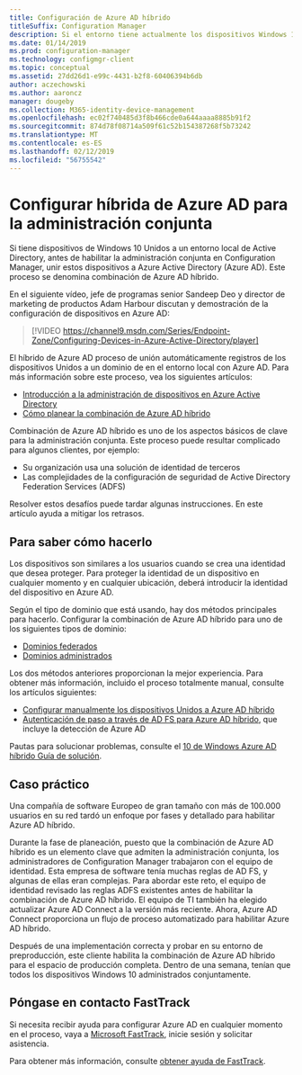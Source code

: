```yaml
---
title: Configuración de Azure AD híbrido
titleSuffix: Configuration Manager
description: Si el entorno tiene actualmente los dispositivos Windows 10 unido al dominio, configurar híbrida de Azure AD antes de habilitar la administración conjunta
ms.date: 01/14/2019
ms.prod: configuration-manager
ms.technology: configmgr-client
ms.topic: conceptual
ms.assetid: 27dd26d1-e99c-4431-b2f8-60406394b6db
author: aczechowski
ms.author: aaroncz
manager: dougeby
ms.collection: M365-identity-device-management
ms.openlocfilehash: ec02f740485d3f8b466cde0a644aaaa8885b91f2
ms.sourcegitcommit: 874d78f08714a509f61c52b154387268f5b73242
ms.translationtype: MT
ms.contentlocale: es-ES
ms.lasthandoff: 02/12/2019
ms.locfileid: "56755542"
---
```

# <a name="set-up-hybrid-azure-ad-for-co-management"></a>Configurar híbrida de Azure AD para la administración conjunta

Si tiene dispositivos de Windows 10 Unidos a un entorno local de Active Directory, antes de habilitar la administración conjunta en Configuration Manager, unir estos dispositivos a Azure Active Directory (Azure AD). Este proceso se denomina combinación de Azure AD híbrido. 

En el siguiente vídeo, jefe de programas senior Sandeep Deo y director de marketing de productos Adam Harbour discutan y demostración de la configuración de dispositivos en Azure AD:

> [!VIDEO https://channel9.msdn.com/Series/Endpoint-Zone/Configuring-Devices-in-Azure-Active-Directory/player]

El híbrido de Azure AD proceso de unión automáticamente registros de los dispositivos Unidos a un dominio de en el entorno local con Azure AD. Para más información sobre este proceso, vea los siguientes artículos:
- [Introducción a la administración de dispositivos en Azure Active Directory](https://docs.microsoft.com/azure/active-directory/device-management-introduction) 
- [Cómo planear la combinación de Azure AD híbrido](https://docs.microsoft.com/azure/active-directory/devices/hybrid-azuread-join-plan)

Combinación de Azure AD híbrido es uno de los aspectos básicos de clave para la administración conjunta. Este proceso puede resultar complicado para algunos clientes, por ejemplo:
- Su organización usa una solución de identidad de terceros 
- Las complejidades de la configuración de seguridad de Active Directory Federation Services (ADFS)

Resolver estos desafíos puede tardar algunas instrucciones. En este artículo ayuda a mitigar los retrasos.


## <a name="how-to-do-it"></a>Para saber cómo hacerlo

Los dispositivos son similares a los usuarios cuando se crea una identidad que desea proteger. Para proteger la identidad de un dispositivo en cualquier momento y en cualquier ubicación, deberá introducir la identidad del dispositivo en Azure AD.

Según el tipo de dominio que está usando, hay dos métodos principales para hacerlo. Configurar la combinación de Azure AD híbrido para uno de los siguientes tipos de dominio:  
- [Dominios federados](https://docs.microsoft.com/azure/active-directory/devices/hybrid-azuread-join-federated-domains)  
- [Dominios administrados](https://docs.microsoft.com/azure/active-directory/devices/hybrid-azuread-join-managed-domains)  

Los dos métodos anteriores proporcionan la mejor experiencia. Para obtener más información, incluido el proceso totalmente manual, consulte los artículos siguientes:
- [Configurar manualmente los dispositivos Unidos a Azure AD híbrido](https://docs.microsoft.com/azure/active-directory/device-management-hybrid-azuread-joined-devices-setup)  
- [Autenticación de paso a través de AD FS para Azure AD híbrido](https://docs.microsoft.com/windows-server/identity/ad-fs/ad-fs-overview), que incluye la detección de Azure AD  

Pautas para solucionar problemas, consulte el [10 de Windows Azure AD híbrido Guía de solución](https://docs.microsoft.com/azure/active-directory/devices/troubleshoot-hybrid-join-windows-current).



## <a name="case-study"></a>Caso práctico

Una compañía de software Europeo de gran tamaño con más de 100.000 usuarios en su red tardó un enfoque por fases y detallado para habilitar Azure AD híbrido.

Durante la fase de planeación, puesto que la combinación de Azure AD híbrido es un elemento clave que admiten la administración conjunta, los administradores de Configuration Manager trabajaron con el equipo de identidad. Esta empresa de software tenía muchas reglas de AD FS, y algunas de ellas eran complejas. Para abordar este reto, el equipo de identidad revisado las reglas ADFS existentes antes de habilitar la combinación de Azure AD híbrido. El equipo de TI también ha elegido actualizar Azure AD Connect a la versión más reciente. Ahora, Azure AD Connect proporciona un flujo de proceso automatizado para habilitar Azure AD híbrido.

Después de una implementación correcta y probar en su entorno de preproducción, este cliente habilita la combinación de Azure AD híbrido para el espacio de producción completa. Dentro de una semana, tenían que todos los dispositivos Windows 10 administrados conjuntamente.



## <a name="contact-fasttrack"></a>Póngase en contacto FastTrack

Si necesita recibir ayuda para configurar Azure AD en cualquier momento en el proceso, vaya a [Microsoft FastTrack](https://Microsoft.com/FastTrack/), inicie sesión y solicitar asistencia. 

Para obtener más información, consulte [obtener ayuda de FastTrack](/sccm/comanage/quickstart-fasttrack). 


